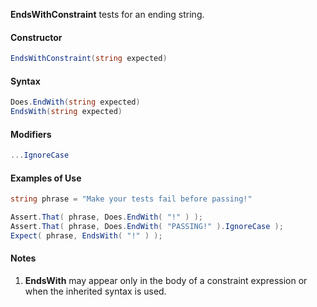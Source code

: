 **EndsWithConstraint** tests for an ending string.

#### Constructor

```C#
EndsWithConstraint(string expected)
```

#### Syntax

```C#
Does.EndWith(string expected)
EndsWith(string expected)
```

#### Modifiers

```C#
...IgnoreCase
```

#### Examples of Use

```C#
string phrase = "Make your tests fail before passing!"

Assert.That( phrase, Does.EndWith( "!" ) );
Assert.That( phrase, Does.EndWith( "PASSING!" ).IgnoreCase );
Expect( phrase, EndsWith( "!" ) );
```

#### Notes
1. **EndsWith** may appear only in the body of a constraint 
   expression or when the inherited syntax is used.

